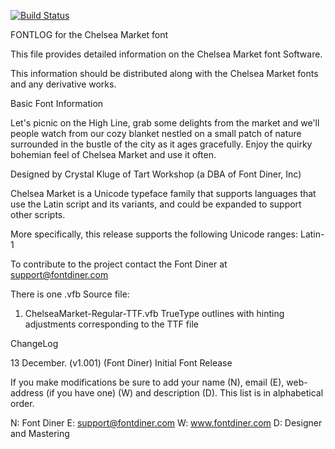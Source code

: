 [![Build Status](https://travis-ci.org/fontdirectory/chelseamarket.svg?branch=master)](https://travis-ci.org/fontdirectory/chelseamarket)

FONTLOG for the Chelsea Market font

This file provides detailed information on the 
Chelsea Market font Software.

This information should be distributed along with the 
Chelsea Market fonts and any derivative works.

Basic Font Information

Let's picnic on the High Line, grab some delights from the 
market and we'll people watch from our cozy blanket nestled 
on a small patch of nature surrounded in the bustle of the 
city as it ages gracefully. Enjoy the quirky bohemian feel 
of Chelsea Market and use it often.

Designed by Crystal Kluge of Tart Workshop 
(a DBA of Font Diner, Inc)

Chelsea Market is a Unicode typeface family that supports 
languages that use the Latin script and its variants, and 
could be expanded to support other scripts.

More specifically, this release supports the following Unicode
ranges: Latin-1

To contribute to the project contact the Font Diner at 
support@fontdiner.com

There is one .vfb Source file:

1. ChelseaMarket-Regular-TTF.vfb TrueType outlines with 
   hinting adjustments corresponding to the TTF file

ChangeLog

13 December. (v1.001) (Font Diner)
Initial Font Release

If you make modifications be sure to add your name (N), 
email (E), web-address (if you have one) (W) and description (D). 
This list is in alphabetical order.

N: Font Diner
E: support@fontdiner.com
W: www.fontdiner.com
D: Designer and Mastering
